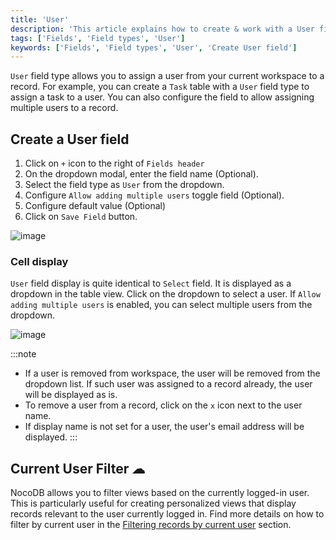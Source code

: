 ```yaml
---
title: 'User'
description: 'This article explains how to create & work with a User field.'
tags: ['Fields', 'Field types', 'User']
keywords: ['Fields', 'Field types', 'User', 'Create User field']
---
```


`User` field type allows you to assign a user from your current workspace to a record. For example, you can create a `Task` table with a `User` field type to assign a task to a user. You can also configure the field to allow assigning multiple users to a record.

## Create a User field
1. Click on `+` icon to the right of `Fields header`
2. On the dropdown modal, enter the field name (Optional).
3. Select the field type as `User` from the dropdown.
4. Configure `Allow adding multiple users` toggle field (Optional).
5. Configure default value (Optional)
6. Click on `Save Field` button.

![image](/img/v2/fields/types/user-field.png)

### Cell display
`User` field display is quite identical to `Select` field. It is displayed as a dropdown in the table view. Click on the dropdown to select a user. If `Allow adding multiple users` is enabled, you can select multiple users from the dropdown.

![image](/img/v2/fields/types/user-field-cell.png)

:::note
- If a user is removed from workspace, the user will be removed from the dropdown list. If such user was assigned to a record already, the user will be displayed as is.
- To remove a user from a record, click on the `x` icon next to the user name.
- If display name is not set for a user, the user's email address will be displayed.
:::

## Current User Filter ☁
NocoDB allows you to filter views based on the currently logged-in user. This is particularly useful for creating personalized views that display records relevant to the user currently logged in. Find more details on how to filter by current user in the [Filtering records by current user](/table-operations/filter#filter-by-current-user) section.
